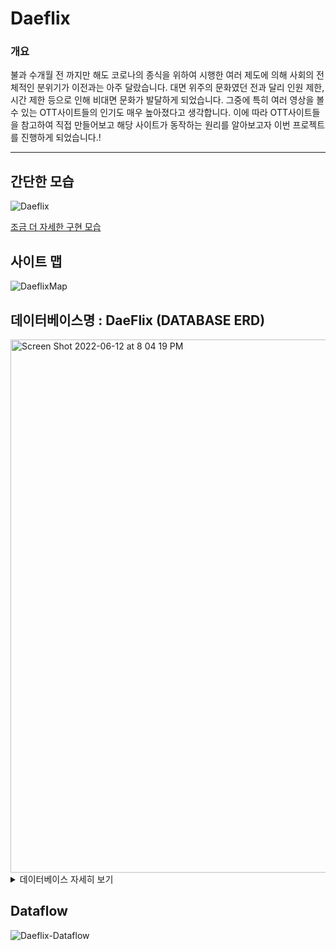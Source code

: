 # Daeflix

### 개요

불과 수개월 전 까지만 해도 코로나의 종식을 위하여 시행한 여러 제도에 의해 사회의 전체적인 분위기가 이전과는 아주 달랐습니다. 
대면 위주의 문화였던 전과 달리 인원 제한, 시간 제한 등으로 인해 비대면 문화가 발달하게 되었습니다. 그중에 특히 여러 영상을 볼 수 있는 OTT사이트들의 인기도 매우 높아졌다고 생각합니다. 이에 따라 OTT사이트들을 참고하여 직접 만들어보고 해당 사이트가 동작하는 원리를 알아보고자 이번 프로젝트를 진행하게 되었습니다.!

---

## 간단한 모습
![Daeflix](https://user-images.githubusercontent.com/90144041/173825544-a48a0ddc-91ea-4f0c-a322-7a7f5d327eea.gif) 

[조금 더 자세한 구현 모습](https://soopeach.tistory.com/184)

## 사이트 맵
![DaeflixMap](https://user-images.githubusercontent.com/90144041/173838816-9e522897-d98a-4243-a737-6dea7cff8455.png)



## 데이터베이스명 : DaeFlix (DATABASE ERD)
<img width="853" alt="Screen Shot 2022-06-12 at 8 04 19 PM" src="https://user-images.githubusercontent.com/90144041/173230114-be20a5f2-291f-41a7-8068-f61822c6c7a1.png">
<details><summary>데이터베이스 자세히 보기</summary>
  
  ### user 테이블 - 유저의 정보를 담는 테이블
  <details><summary>user 테이블 자세히 보기</summary>

  - email (PrimaryKey) - 유저의 이메일

  - membership - 유저가 가입한 멤버십의 종류 ex) 베이직, 스탠다드, 프리미엄

  - nickName - 유저의 닉네임

  - password - 유저의 비밀번호

  - phoneNum - 유저의 휴대전화 번호 

  </details>

  ### paymentInfo 테이블 - 결제정보를 담는 테이블 / 이메일을 기준으로 해당 유저의 결제 정보를 담음.
  <details><summary>paymentInfo 테이블 자세히 보기</summary>

  - email (PrimaryKey) - 유저의 이메일

  - cardNum - 카드번호

  - name - 이름

  - dateOfBirth - 생일

  </details>

  ### membership 테이블 - 멤버십의 정보를 담는 테이블
  <details><summary>membership 테이블 자세히 보기</summary>

  - membershipName (PrimaryKey) - 멤버십의 이름 ex) 베이직

  - monthlyFee - 월별 요금 ex) 9,500원 

  - quality - 영상의 질 ex) 좋음.

  - displayResolution - 영상의 해상도 ex) 4K+HDR

  - devices - 사용가능한 기기의 개수

  </details>

  ### VideoInfo 테이블 - 영상의 정보를 담는 테이블
  <details><summary>VideoInfo 테이블 자세히 보기</summary>

  - title (PrimaryKey) - 영상의 제목

  - genre - 영상의 장르

  - time - 영상의 상영시간

  - actors - 영상에 나오는 배우들

  - openingDate - 개봉일자

  - summary - 줄거리

  - video - 영상의 소스코드(유튜브 예고편 영상의 Id)

  - preview - 미리보기 (네이버 영화에 있는 포스터 이미지의 주소)

  </details>
  
</details>

## Dataflow
![Daeflix-Dataflow](https://user-images.githubusercontent.com/90144041/173826226-4af91693-10d4-48bc-ab2b-6459dfd24668.png)

